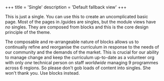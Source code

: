 +++
title = 'Single'
description = 'Default fallback view'
+++

This is just a single. You can use this to create an uncomplicated basic page. Most of the pages in /guides are singles, but the module views have _no_ singles. They are composed from blocks and this is the core design principle of the theme.

The composable and re-arrangeable nature of blocks allows us to continually refine and reorganise the curriculum in response to the needs of our community and the demands of the market. This is crucial for our ability to manage change and keep the curriculum up-to-date as a volunteer org with only _one_ technical person on staff _worldwide_ managing 9 programmes across 6 regions. So please don't gob loads of content into singles. She won't thank you. Use blocks instead.
